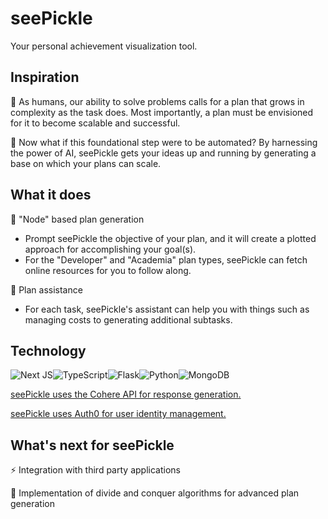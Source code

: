 # seePickle

Your personal achievement visualization tool.

## Inspiration

🌱 As humans, our ability to solve problems calls for a plan that grows in complexity as the task does. Most importantly, a plan must be envisioned for it to become scalable and successful.

🤖 Now what if this foundational step were to be automated? By harnessing the power of AI, seePickle gets your ideas up and running by generating a base on which your plans can scale.

## What it does

🥝 "Node" based plan generation

- Prompt seePickle the objective of your plan, and it will create a plotted approach for accomplishing your goal(s).
- For the "Developer" and "Academia" plan types, seePickle can fetch online resources for you to follow along.

👥 Plan assistance

- For each task, seePickle's assistant can help you with things such as managing costs to generating additional subtasks.

## Technology

![Next JS](https://img.shields.io/badge/Next-black?style=for-the-badge&logo=next.js&logoColor=white)![TypeScript](https://img.shields.io/badge/typescript-%23007ACC.svg?style=for-the-badge&logo=typescript&logoColor=white)![Flask](https://img.shields.io/badge/flask-%23000.svg?style=for-the-badge&logo=flask&logoColor=white)![Python](https://img.shields.io/badge/python-3670A0?style=for-the-badge&logo=python&logoColor=ffdd54)![MongoDB](https://img.shields.io/badge/MongoDB-%234ea94b.svg?style=for-the-badge&logo=mongodb&logoColor=white)

[seePickle uses the Cohere API for response generation.](https://cohere.com/)

[seePickle uses Auth0 for user identity management.](https://auth0.com/)

## What's next for seePickle

⚡ Integration with third party applications

🧠 Implementation of divide and conquer algorithms for advanced plan generation
